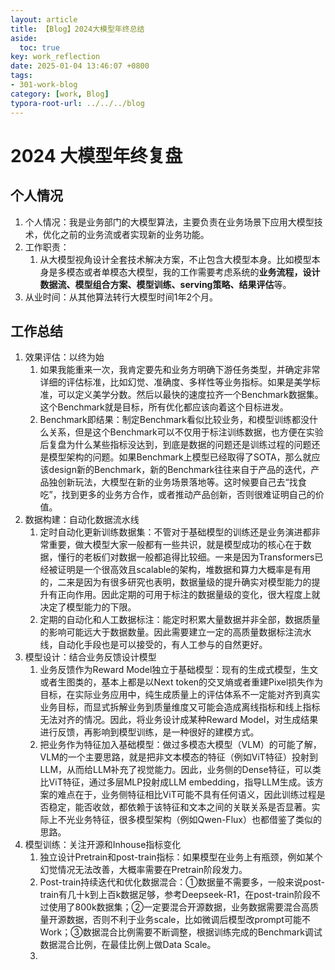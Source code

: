 ```yaml
---
layout: article
title: 【Blog】2024大模型年终总结
aside:
  toc: true
key: work_reflection
date: 2025-01-04 13:46:07 +0800
tags:
- 301-work-blog
category: [work, Blog]
typora-root-url: ../../../blog
---
```


# 2024 大模型年终复盘

## 个人情况

1. 个人情况：我是业务部门的大模型算法，主要负责在业务场景下应用大模型技术，优化之前的业务流或者实现新的业务功能。
2. 工作职责：
   1. 从大模型视角设计全套技术解决方案，不止包含大模型本身。比如模型本身是多模态或者单模态大模型，我的工作需要考虑系统的**业务流程，设计数据流、模型组合方案、模型训练、serving策略、结果评估**等。
3. 从业时间：从其他算法转行大模型时间1年2个月。

## 工作总结

1. 效果评估：以终为始
   1. 如果我能重来一次，我肯定要先和业务方明确下游任务类型，并确定非常详细的评估标准，比如幻觉、准确度、多样性等业务指标。如果是美学标准，可以定义美学分数。然后以最快的速度拉齐一个Benchmark数据集。这个Benchmark就是目标，所有优化都应该向着这个目标进发。
   1. Benchmark即结果：制定Benchmark看似比较业务，和模型训练都没什么关系，但是这个Benchmark可以不仅用于标注训练数据，也方便在实验后复盘为什么某些指标没达到，到底是数据的问题还是训练过程的问题还是模型架构的问题。如果Benchmark上模型已经取得了SOTA，那么就应该design新的Benchmark，新的Benchmark往往来自于产品的迭代，产品独创新玩法，大模型在新的业务场景落地等。这时候要自己去“找食吃”，找到更多的业务方合作，或者推动产品创新，否则很难证明自己的价值。
2. 数据构建：自动化数据流水线
   1. 定时自动化更新训练数据集：不管对于基础模型的训练还是业务演进都非常重要，做大模型大家一般都有一些共识，就是模型成功的核心在于数据，懂行的老板们对数据一般都追得比较细。一来是因为Transformers已经被证明是一个很高效且scalable的架构，堆数据和算力大概率是有用的，二来是因为有很多研究也表明，数据量级的提升确实对模型能力的提升有正向作用。因此定期的可用于标注的数据量级的变化，很大程度上就决定了模型能力的下限。
   2. 定期的自动化和人工数据标注：能定时积累大量数据并非全部，数据质量的影响可能远大于数据数量。因此需要建立一定的高质量数据标注流水线，自动化手段也是可以接受的，有人工参与的自然更好。
3. 模型设计：结合业务反馈设计模型
   1. 业务反馈作为Reward Model独立于基础模型：现有的生成式模型，生文或者生图类的，基本上都是以Next token的交叉熵或者重建Pixel损失作为目标，在实际业务应用中，纯生成质量上的评估体系不一定能对齐到真实业务目标，而显式拆解业务到质量维度又可能会造成离线指标和线上指标无法对齐的情况。因此，将业务设计成某种Reward Model，对生成结果进行反馈，再影响到模型训练，是一种很好的建模方式。
   2. 把业务作为特征加入基础模型：做过多模态大模型（VLM）的可能了解，VLM的一个主要思路，就是把非文本模态的特征（例如ViT特征）投射到LLM，从而给LLM补充了视觉能力。因此，业务侧的Dense特征，可以类比ViT特征，通过多层MLP投射成LLM embedding，指导LLM生成。该方案的难点在于，业务侧特征相比ViT可能不具有任何语义，因此训练过程是否稳定，能否收敛，都依赖于该特征和文本之间的关联关系是否显著。实际上不光业务特征，很多模型架构（例如Qwen-Flux）也都借鉴了类似的思路。
4. 模型训练：关注开源和Inhouse指标变化
   1. 独立设计Pretrain和post-train指标：如果模型在业务上有瓶颈，例如某个幻觉情况无法改善，大概率需要在Pretrain阶段发力。
   2. Post-train持续迭代和优化数据混合：①数据量不需要多，一般来说post-train有几十k到上百k数据足够，参考Deepseek-R1，在post-train阶段不过使用了800k数据集；②一定要混合开源数据，业务数据需要混合高质量开源数据，否则不利于业务scale，比如微调后模型改prompt可能不Work；③数据混合比例需要不断调整，根据训练完成的Benchmark调试数据混合比例，在最佳比例上做Data Scale。
   3. 